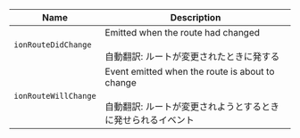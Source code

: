 | Name                 | Description                                                                                                             |
| -------------------- | ----------------------------------------------------------------------------------------------------------------------- |
| `ionRouteDidChange`  | Emitted when the route had changed<br /><br />自動翻訳: ルートが変更されたときに発する                                  |
| `ionRouteWillChange` | Event emitted when the route is about to change<br /><br />自動翻訳: ルートが変更されようとするときに発せられるイベント |
